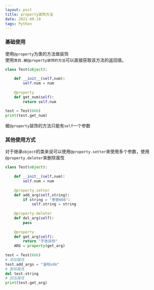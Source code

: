 ```yaml
---
layout: post
title: property装饰方法
date: 2021-09-19
tags: Python
---
```


### 基础使用

使用`@property`为类的方法做装饰  
使用`类目.被@property装饰的方法`可以直接获取该方法的返回值。

~~~python
class Test(object):
    
    def __init__(self,num):
    	self.num = num
    
    @property
    def get_num(self):
        return self.num
    
test = Test(666)
print(test.get_num)
~~~

被`@property`装饰的方法只能有`self`一个参数

### 其他使用方式

对于继承`object`的类来说可以使用`@property.setter`来使用多个参数，使用`@property.deleter`来删除属性

~~~python
class Test(object):
    
    def __init__(self,num):
        self.num = num
    
    @property.setter
    def add_arg(self,string):
        if string = "老铁666":
        	self.string = string
        
    @property.deleter
    def del_arg(self):
        pass
    
    @property
    def get_arg(self):
        return "不告诉你"
    ARG = property(get_arg)
        
test = Test(666)
# 添加属性
test.add_args = "淦啦xdm" 
# 删除属性
del test.string
# 回去属性
print(test.get_arg)
~~~

